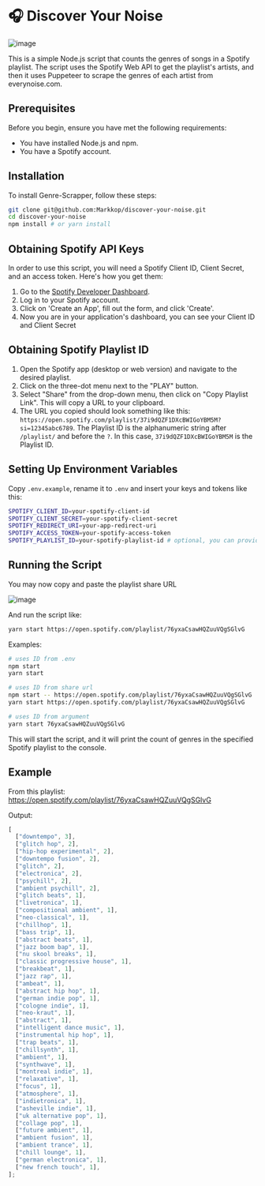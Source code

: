 # 🎧 Discover Your Noise

![image](https://github.com/Markkop/discover-your-noise/assets/16388408/58180733-1e14-4c7e-b1a2-b4ce3ac52345)


This is a simple Node.js script that counts the genres of songs in a Spotify playlist. The script uses the Spotify Web API to get the playlist's artists, and then it uses Puppeteer to scrape the genres of each artist from everynoise.com.

## Prerequisites

Before you begin, ensure you have met the following requirements:

- You have installed Node.js and npm.
- You have a Spotify account.

## Installation

To install Genre-Scrapper, follow these steps:

```bash
git clone git@github.com:Markkop/discover-your-noise.git
cd discover-your-noise
npm install # or yarn install
```

## Obtaining Spotify API Keys

In order to use this script, you will need a Spotify Client ID, Client Secret, and an access token. Here's how you get them:

1. Go to the [Spotify Developer Dashboard](https://developer.spotify.com/dashboard/login).
2. Log in to your Spotify account.
3. Click on 'Create an App', fill out the form, and click 'Create'.
4. Now you are in your application's dashboard, you can see your Client ID and Client Secret

## Obtaining Spotify Playlist ID

1. Open the Spotify app (desktop or web version) and navigate to the desired playlist.
2. Click on the three-dot menu next to the "PLAY" button.
3. Select "Share" from the drop-down menu, then click on "Copy Playlist Link". This will copy a URL to your clipboard.
4. The URL you copied should look something like this: `https://open.spotify.com/playlist/37i9dQZF1DXcBWIGoYBM5M?si=12345abc6789`. The Playlist ID is the alphanumeric string after `/playlist/` and before the `?`. In this case, `37i9dQZF1DXcBWIGoYBM5M` is the Playlist ID.

## Setting Up Environment Variables

Copy `.env.example`, rename it to `.env` and insert your keys and tokens like this:

```bash
SPOTIFY_CLIENT_ID=your-spotify-client-id
SPOTIFY_CLIENT_SECRET=your-spotify-client-secret
SPOTIFY_REDIRECT_URI=your-app-redirect-uri
SPOTIFY_ACCESS_TOKEN=your-spotify-access-token
SPOTIFY_PLAYLIST_ID=your-spotify-playlist-id # optional, you can provide it as an argument
```

## Running the Script

You may now copy and paste the playlist share URL

![image](https://github.com/Markkop/discover-your-noise/assets/16388408/b525d7b1-f0f1-4708-93d4-ce4d32924bb2)

And run the script like:

```bash
yarn start https://open.spotify.com/playlist/76yxaCsawHQZuuVQgSGlvG
```

Examples:

```bash
# uses ID from .env
npm start
yarn start

# uses ID from share url
npm start -- https://open.spotify.com/playlist/76yxaCsawHQZuuVQgSGlvG
yarn start https://open.spotify.com/playlist/76yxaCsawHQZuuVQgSGlvG

# uses ID from argument
yarn start 76yxaCsawHQZuuVQgSGlvG
```

This will start the script, and it will print the count of genres in the specified Spotify playlist to the console.

## Example

From this playlist:
https://open.spotify.com/playlist/76yxaCsawHQZuuVQgSGlvG

Output:

```js
[
  ["downtempo", 3],
  ["glitch hop", 2],
  ["hip-hop experimental", 2],
  ["downtempo fusion", 2],
  ["glitch", 2],
  ["electronica", 2],
  ["psychill", 2],
  ["ambient psychill", 2],
  ["glitch beats", 1],
  ["livetronica", 1],
  ["compositional ambient", 1],
  ["neo-classical", 1],
  ["chillhop", 1],
  ["bass trip", 1],
  ["abstract beats", 1],
  ["jazz boom bap", 1],
  ["nu skool breaks", 1],
  ["classic progressive house", 1],
  ["breakbeat", 1],
  ["jazz rap", 1],
  ["ambeat", 1],
  ["abstract hip hop", 1],
  ["german indie pop", 1],
  ["cologne indie", 1],
  ["neo-kraut", 1],
  ["abstract", 1],
  ["intelligent dance music", 1],
  ["instrumental hip hop", 1],
  ["trap beats", 1],
  ["chillsynth", 1],
  ["ambient", 1],
  ["synthwave", 1],
  ["montreal indie", 1],
  ["relaxative", 1],
  ["focus", 1],
  ["atmosphere", 1],
  ["indietronica", 1],
  ["asheville indie", 1],
  ["uk alternative pop", 1],
  ["collage pop", 1],
  ["future ambient", 1],
  ["ambient fusion", 1],
  ["ambient trance", 1],
  ["chill lounge", 1],
  ["german electronica", 1],
  ["new french touch", 1],
];
```
